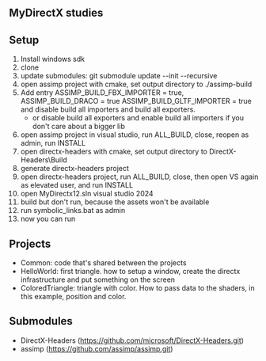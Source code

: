 ## MyDirectX studies

## Setup
1) Install windows sdk
2) clone
3) update submodules: git submodule update --init --recursive
4) open assimp project with cmake, set output directory to ./assimp-build
5) Add entry ASSIMP_BUILD_FBX_IMPORTER = true, ASSIMP_BUILD_DRACO = true ASSIMP_BUILD_GLTF_IMPORTER = true and disable build all importers
and build all exporters.
    - or disable build all exporters and enable build all importers if you don't care about a bigger lib
6) open assimp project in visual studio, run ALL_BUILD, close, reopen as admin, run INSTALL  
7) open directx-headers with cmake, set output directory to DirectX-Headers\Build
8) generate directx-headers project
9) open directx-headers project, run ALL_BUILD, close, then open VS again as elevated user, and run INSTALL
10) open MyDirectx12.sln visual studio 2024
11) build but don't run, because the assets won't be available
12) run symbolic_links.bat as admin
13) now you can run

## Projects
- Common: code that's shared between the projects
- HelloWorld: first triangle. how to setup a window, create the directx infrastructure and put something on the screen
- ColoredTriangle: triangle with color. How to pass data to the shaders, in this example, position and color. 

## Submodules
- DirectX-Headers (https://github.com/microsoft/DirectX-Headers.git)
- assimp (https://github.com/assimp/assimp.git)
